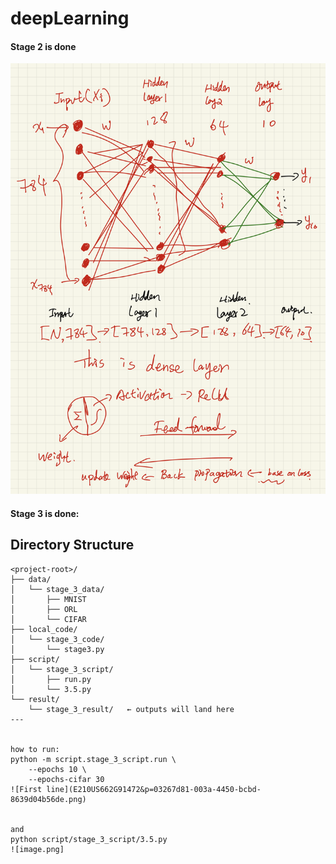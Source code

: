# deepLearning

#### Stage 2 is done

![My Hand draw](hand_Draw.png)


#### Stage 3 is done:


## Directory Structure

```text
<project-root>/
├── data/
│   └── stage_3_data/
│       ├── MNIST
│       ├── ORL
│       └── CIFAR
├── local_code/
│   └── stage_3_code/
│       └── stage3.py
├── script/
│   └── stage_3_script/
│       ├── run.py
│       └── 3.5.py
└── result/
    └── stage_3_result/   ← outputs will land here
---


how to run:
python -m script.stage_3_script.run \
    --epochs 10 \
    --epochs-cifar 30
![First line](E210US662G91472&p=03267d81-003a-4450-bcbd-8639d04b56de.png)


and 
python script/stage_3_script/3.5.py
![image.png]

